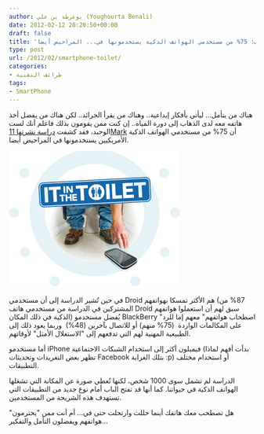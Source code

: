 ```yaml
---
author: يوغرطة بن علي (Youghourta Benali)
date: 2012-02-12 20:20:50+00:00
draft: false
title: 'دراسة تكشف: 75% من مستخدمي الهواتف الذكية يستخدمونها في... المراحيض أيضا'
type: post
url: /2012/02/smartphone-toilet/
categories:
- طرائف التقنية
tags:
- SmartPhone
---
```


هناك من يتأمل... ليأتي بأفكار إبداعية.. وهناك من يقرأ الجرائد.. لكن هناك من يفضل أخذ هاتفه معه لدى الذهاب إلى دورة المياه.. إن كنت ممن يقومون بذلك فاعلم أنك لست الوحيد، فقد كشفت [دراسة نشرتها 11Mark](http://www.11mark.com/IT-in-the-Toilet) أن 75% من مستخدمي الهواتف الذكية الأمريكيين يستخدمونها في المراحيض أيضا.




[![](it_in_the_toilet.jpg)
](it_in_the_toilet.jpg)




في حين تُشير الدراسة إلى أن مستخدمي Droid هم الأكثر تمسكا بهواتفهم (87% من المشتركين في الدراسة من مستخدمي هاتف Droid سبق لهم أن استعملوا هواتفهم الذكية في ذلك المكان) يُفضل مستخدمو BlackBerry "اصطحاب هواتفهم" معهم إما للرد على المكالمات الواردة  (75% منهم) أو للاتصال بآخرين (48%)  وربما يعود ذلك إلى الطبيعية المهنية لهم التي تدفعهم إلى "الاستغلال الأمثل" لأوقاتهم.




أما مستخدمو iPhone فيميلون أكثر إلى استخدام الشبكات الاجتماعية (بدأت أفهم لماذا تظهر بعض التغريدات وتحديثات Facebook بتلك الغرابة :p) أو استخدام مختلف التطبيقات.




الدراسة لم تشمل سوى 1000 شخص، لكنها تُعطي صورة عن المكانة التي تشغلها الهواتف الذكية في حيواتنا. كما أنها قد تفتح الباب أمام نوع جديد من التطبيقات التي تستهدف هذه الشريحة من المستخدمين.




هل تصطحب معك هاتفك أينما حللت وارتحلت حتى في... أم أنت ممن "يحترمون" هواتفهم ويفضلون التأمل والتفكير...



